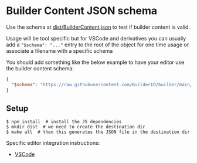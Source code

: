 # Builder Content JSON schema

Use the schema at [dist/BuilderContent.json]() to test if builder content is
valid.

Usage will be tool specific but for VSCode and derivatives you can usually add
a `"$schema": "..."` entry to the root of the object for one time usage or
associate a filename with a specific schema

You should add something like the below example to have your editor use the
builder content schema:

```json
{
  "$schema": "https://raw.githubusercontent.com/BuilderIO/builder/main/packages/json-schema/dist/BuilderContent.json"
}
```

## Setup
```
$ npm install  # install the JS dependencies
$ mkdir dist  # we need to create the destination dir
$ make all  # then this generates the JSON file in the destination dir
```

Specific editor integration instructions:

- [VSCode](https://code.visualstudio.com/Docs/languages/json#_json-schemas-and-settings)
